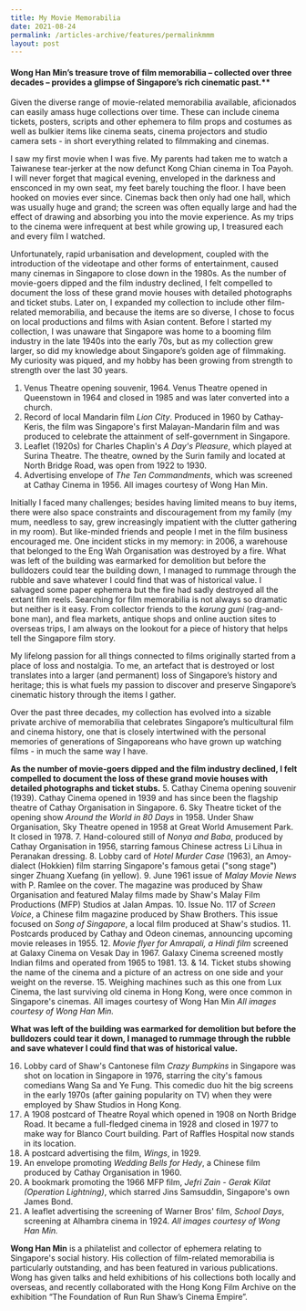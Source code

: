 ```yaml
---
title: My Movie Memorabilia
date: 2021-08-24
permalink: /articles-archive/features/permalinkmmm
layout: post
---
```

#### **Wong Han Min**’s treasure trove of film memorabilia – collected over three decades – provides a glimpse of Singapore’s rich cinematic past.**


Given the diverse range of movie-related memorabilia available, aficionados can easily amass huge collections over time. These can include cinema tickets, posters, scripts and other ephemera to film props and costumes as well as bulkier items like cinema seats, cinema projectors and studio camera sets - in short everything related to filmmaking and cinemas. 

I saw my first movie when I was five. My parents had taken me to watch a Taiwanese tear-jerker at the now defunct Kong Chian cinema in Toa Payoh. I will never forget that magical evening, enveloped in the darkness and ensconced in my own seat, my feet barely touching the floor. I have been hooked on movies ever since. Cinemas back then only had one hall, which was usually huge and grand; the screen was often equally large and had the effect of drawing and absorbing you into the movie experience. As my trips to the cinema were infrequent at best while growing up, I treasured each and every film I watched. 

Unfortunately, rapid urbanisation and development, coupled with the introduction of the videotape and other forms of entertainment, caused many cinemas in Singapore to close down in the 1980s. As the number of movie-goers dipped and the film industry declined, I felt compelled to document the loss of these grand movie houses with detailed photographs and ticket stubs. Later on, I expanded my collection to include other film-related memorabilia, and because the items are so diverse, I chose to focus on local productions and films with Asian content. Before I started my collection, I was unaware that Singapore was home to a booming film industry in the late 1940s into the early 70s, but as my collection grew larger, so did my knowledge about Singapore’s golden age of filmmaking. My curiosity was piqued, and my hobby has been growing from strength to strength over the last 30 years. 
1. Venus Theatre opening souvenir, 1964. Venus Theatre opened in Queenstown in 1964 and closed in 1985 and was later converted into a church. 
2. Record of local Mandarin film <i>Lion City</i>. Produced in 1960 by Cathay-Keris, the film was Singapore's first Malayan-Mandarin film and was produced to celebrate the attainment of self-government in Singapore. 
3. Leaflet (1920s) for Charles Chaplin's <i>A Day's Pleasure</i>, which played at Surina Theatre. The theatre, owned by the Surin family and located at North Bridge Road, was open from 1922 to 1930. 
4. Advertising envelope of <i>The Ten Commandments</i>, which was screened at Cathay Cinema in 1956. 
All images courtesy of Wong Han Min.

Initially I faced many challenges; besides having limited means to buy items, there were also space constraints and discouragement from my family (my mum, needless to say, grew increasingly impatient with the clutter gathering in my room). But like-minded friends and people I met in the film business encouraged me. One incident sticks in my memory: in 2006, a warehouse that belonged to the Eng Wah Organisation was destroyed by a fire. What was left of the building was earmarked for demolition but before the bulldozers could tear the building down, I managed to rummage through the rubble and save whatever I could find that was of historical value. I salvaged some paper ephemera but the fire had sadly destroyed all the extant film reels. Searching for film memorabilia is not always so dramatic but neither is it easy. From collector friends to the <i>karung guni</i> (rag-and-bone man), and flea markets, antique shops and online auction sites to overseas trips, I am always on the lookout for a piece of history that helps tell the Singapore film story. 

My lifelong passion for all things connected to films originally started from a place of loss and nostalgia. To me, an artefact that is destroyed or lost translates into a larger (and permanent) loss of Singapore’s history and heritage; this is what fuels my passion to discover and preserve Singapore’s cinematic history through the items I gather. 

Over the past three decades, my collection has evolved into a sizable private archive of memorabilia that celebrates Singapore’s multicultural film and cinema history, one that is closely intertwined with the personal memories of generations of Singaporeans who have grown up watching films - in much the same way I have.

**As the number of movie-goers dipped and the film industry declined, I felt compelled to document the loss of these grand movie houses with detailed photographs and ticket stubs.**
5. Cathay Cinema opening souvenir (1939). Cathay Cinema opened in 1939 and has since been the flagship theatre of Cathay Organisation in Singapore. 
6. Sky Theatre ticket of the opening show <i>Around the World in 80 Days</i> in 1958. Under Shaw Organisation, Sky Theatre opened in 1958 at Great World Amusement Park. It closed in 1978. 
7. Hand-coloured still of <i>Nonya and Baba</i>, produced by Cathay Organisation in 1956, starring famous Chinese actress Li Lihua in Peranakan dressing. 
8. Lobby card of <i>Hotel Murder Case</i> (1963), an Amoy-dialect (Hokkien) film starring Singapore's famous getai ("song stage") singer Zhuang Xuefang (in yellow). 
9. June 1961 issue of <i>Malay Movie News</i> with P. Ramlee on the cover. The magazine was produced by Shaw Organisation and featured Malay films made by Shaw's Malay Film Productions (MFP) Studios at Jalan Ampas. 
10. Issue No. 117 of <i>Screen Voice</i>, a Chinese film magazine produced by Shaw Brothers. This issue focused on <i>Song of Singapore</i>, a local film produced at Shaw's studios. 
11. Postcards produced by Cathay and Odeon cinemas, announcing upcoming movie releases in 1955. 
12. <i>Movie flyer for Amrapali, a Hindi film</i> screened at Galaxy Cinema on Vesak Day in 1967. Galaxy Cinema screened mostly Indian films and operated from 1965 to 1981. 
13. &amp; 14. Ticket stubs showing the name of the cinema and a picture of an actress on one side and your weight on the reverse. 
15. Weighing machines such as this one from Lux Cinema, the last surviving old cinema in Hong Kong, were once common in Singapore's cinemas. All images courtesy of Wong Han Min
<i>All images courtesy of Wong Han Min.</i>

**What was left of the building was earmarked for demolition but before the bulldozers could tear it down, I managed to rummage through the rubble and save whatever I could find that was of historical value.**

16. Lobby card of Shaw's Cantonese film <i>Crazy Bumpkins</i> in Singapore was shot on location in Singapore in 1976, starring the city's famous comedians Wang Sa and Ye Fung. This comedic duo hit the big screens in the early 1970s (after gaining popularity on TV) when they were employed by Shaw Studios in Hong Kong. 
17. A 1908 postcard of Theatre Royal which opened in 1908 on North Bridge Road. It became a full-fledged cinema in 1928 and closed in 1977 to make way for Blanco Court building. Part of Raffles Hospital now stands in its location. 
18. A postcard advertising the film, <i>Wings</i>, in 1929. 
19. An envelope promoting <i>Wedding Bells for Hedy</i>, a Chinese film produced by Cathay Organisation in 1960. 
20. A bookmark promoting the 1966 MFP film, <i>Jefri Zain - Gerak Kilat (Operation Lightning)</i>, which starred Jins Samsuddin, Singapore's own James Bond. 
21. A leaflet advertising the screening of Warner Bros' film, <i>School Days</i>, screening at Alhambra cinema in 1924. 
<i>All images courtesy of Wong Han Min.</i>

**Wong Han Min** is a philatelist and collector of ephemera relating to Singapore's social history. His collection of film-related memorabilia is particularly outstanding, and has been featured in various publications. Wong has given talks and held exhibitions of his collections both locally and overseas, and recently collaborated with the Hong Kong Film Archive on the exhibition “The Foundation of Run Run Shaw’s Cinema Empire”.
